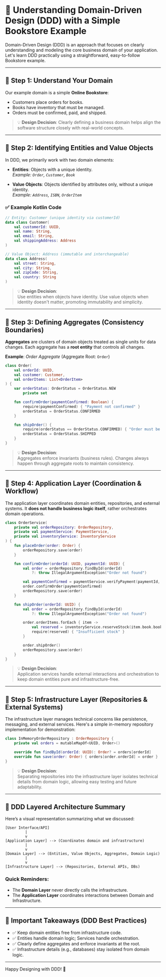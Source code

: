 # 🚀 Understanding Domain-Driven Design (DDD) with a Simple Bookstore Example

Domain-Driven Design (DDD) is an approach that focuses on clearly understanding and modeling the core business domain of your application. Let's learn DDD practically using a straightforward, easy-to-follow Bookstore example.

---

## 📌 Step 1: Understand Your Domain

Our example domain is a simple **Online Bookstore**:

- Customers place orders for books.
- Books have inventory that must be managed.
- Orders must be confirmed, paid, and shipped.

> 💡 **Design Decision**: Clearly defining a business domain helps align the software structure closely with real-world concepts.

---

## 📌 Step 2: Identifying Entities and Value Objects

In DDD, we primarily work with two domain elements:

- **Entities**: Objects with a unique identity.  
  _Example: `Order`, `Customer`, `Book`_

- **Value Objects**: Objects identified by attributes only, without a unique identity.  
  _Example: `Address`, `ISBN`, `OrderItem`_

### ✅ Example Kotlin Code

```kotlin
// Entity: Customer (unique identity via customerId)
data class Customer(
    val customerId: UUID,
    val name: String,
    val email: String,
    val shippingAddress: Address
)

// Value Object: Address (immutable and interchangeable)
data class Address(
    val street: String,
    val city: String,
    val zipCode: String,
    val country: String
)
```

> 💡 **Design Decision**:  
> Use entities when objects have identity. Use value objects when identity doesn't matter, promoting immutability and simplicity.

---

## 📌 Step 3: Defining Aggregates (Consistency Boundaries)

**Aggregates** are clusters of domain objects treated as single units for data changes. Each aggregate has a **root entity** that controls all changes.

**Example**: _Order Aggregate_ (Aggregate Root: `Order`)

```kotlin
class Order(
    val orderId: UUID,
    val customer: Customer,
    val orderItems: List<OrderItem>
) {
    var orderStatus: OrderStatus = OrderStatus.NEW
        private set

    fun confirmOrder(paymentConfirmed: Boolean) {
        require(paymentConfirmed) { "Payment not confirmed" }
        orderStatus = OrderStatus.CONFIRMED
    }

    fun shipOrder() {
        require(orderStatus == OrderStatus.CONFIRMED) { "Order must be confirmed before shipping" }
        orderStatus = OrderStatus.SHIPPED
    }
}
```

> 💡 **Design Decision**:  
> Aggregates enforce invariants (business rules). Changes always happen through aggregate roots to maintain consistency.

---

## 📌 Step 4: Application Layer (Coordination & Workflow)

The application layer coordinates domain entities, repositories, and external systems. It **does not handle business logic itself**, rather orchestrates domain operations.

```kotlin
class OrderService(
    private val orderRepository: OrderRepository,
    private val paymentService: PaymentService,
    private val inventoryService: InventoryService
) {
    fun placeOrder(order: Order) {
        orderRepository.save(order)
    }

    fun confirmOrder(orderId: UUID, paymentId: UUID) {
        val order = orderRepository.findById(orderId)
            ?: throw IllegalArgumentException("Order not found")

        val paymentConfirmed = paymentService.verifyPayment(paymentId, order.totalAmount)
        order.confirmOrder(paymentConfirmed)
        orderRepository.save(order)
    }

    fun shipOrder(orderId: UUID) {
        val order = orderRepository.findById(orderId)
            ?: throw IllegalArgumentException("Order not found")

        order.orderItems.forEach { item ->
            val reserved = inventoryService.reserveStock(item.book.bookId, item.quantity)
            require(reserved) { "Insufficient stock" }
        }

        order.shipOrder()
        orderRepository.save(order)
    }
}
```

> 💡 **Design Decision**:  
> Application services handle external interactions and orchestration to keep domain entities pure and infrastructure-free.

---

## 📌 Step 5: Infrastructure Layer (Repositories & External Systems)

The infrastructure layer manages technical concerns like persistence, messaging, and external services. Here's a simple in-memory repository implementation for demonstration:

```kotlin
class InMemoryOrderRepository : OrderRepository {
    private val orders = mutableMapOf<UUID, Order>()

    override fun findById(orderId: UUID): Order? = orders[orderId]
    override fun save(order: Order) { orders[order.orderId] = order }
}
```

> 💡 **Design Decision**:  
> Separating repositories into the infrastructure layer isolates technical details from domain logic, allowing easy testing and future adaptability.

---

## 📌 DDD Layered Architecture Summary

Here’s a visual representation summarizing what we discussed:

```
[User Interface/API]
         |
         v
[Application Layer] --> (Coordinates domain and infrastructure)
         |
         v
[Domain Layer] --> (Entities, Value Objects, Aggregates, Domain Logic)
         |
         v
[Infrastructure Layer] --> (Repositories, External APIs, DBs)
```

### Quick Reminders:

- The **Domain Layer** never directly calls the infrastructure.
- The **Application Layer** coordinates interactions between Domain and Infrastructure.

---

## 🚩 Important Takeaways (DDD Best Practices)

- ✅ Keep domain entities free from infrastructure code.
- ✅ Entities handle domain logic; Services handle orchestration.
- ✅ Clearly define aggregates and enforce invariants at the root.
- ✅ Infrastructure details (e.g., databases) stay isolated from domain logic.

---

Happy Designing with DDD! 🎯